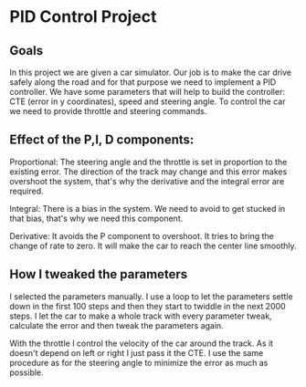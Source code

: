 # **PID Control Project**

## Goals

In this project we are given a car simulator. Our job is to make the car drive safely along the road and for that purpose we need to implement a PID controller.
We have some parameters that will help to build the controller: CTE (error in y coordinates), speed and steering angle.
To control the car we need to provide throttle and steering commands.

## Effect of the P,I, D components:

Proportional: The steering angle and the throttle is set in proportion to the existing error. The direction of the track may change and this error makes overshoot the system, that's why the derivative and the integral error are required.

Integral: There is a bias in the system. We need to avoid to get stucked in that bias, that's why we need this component. 

Derivative: It avoids the P component to overshoot. It tries to bring the change of rate to zero. It will make the car to reach the center line smoothly.

## How I tweaked the parameters

I selected the parameters manually. I use a loop to let the parameters settle down in the first 100 steps and then they start to twiddle in the next 2000 steps. I let the car to make a whole track with every parameter tweak, calculate the error and then tweak the parameters again. 

With the throttle I control the velocity of the car around the track. As it doesn't depend on left or right I just pass it the CTE. I use the same procedure as for the steering angle to minimize the error as much as possible. 
